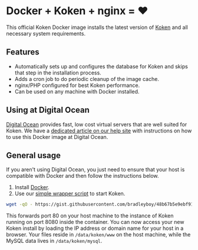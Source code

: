 # Docker + Koken + nginx = ♥

This official Koken Docker image installs the latest version of [Koken](http://koken.me) and all necessary system requirements.

## Features

* Automatically sets up and configures the database for Koken and skips that step in the installation process.
* Adds a cron job to do periodic cleanup of the image cache.
* nginx/PHP configured for best Koken performance.
* Can be used on any machine with Docker installed.

## Using at Digital Ocean

[Digital Ocean](https://www.digitalocean.com/?refcode=b57390666b79) provides fast, low cost virtual servers that are well suited for Koken. We have a [dedicated article on our help site](http://help.koken.me/customer/portal/articles/1648433-using-koken-docker-and-digital-ocean) with instructions on how to use this Docker image at Digital Ocean.

## General usage

If you aren't using Digital Ocean, you just need to ensure that your host is compatible with Docker and then follow the instructions below. 

1. Install [Docker](https://www.docker.io/gettingstarted/#h_installation).
2. Use our [simple wrapper script](https://gist.github.com/bradleyboy/48b67b5e9ebf91031a19) to start Koken.

~~~bash
wget -qO - https://gist.githubusercontent.com/bradleyboy/48b67b5e9ebf91031a19/raw/create_koken.sh | sudo bash
~~~

This forwards port 80 on your host machine to the instance of Koken running on port 8080 inside the container. You can now access your new Koken install by loading the IP address or domain name for your host in a browser. Your files reside in `/data/koken/www` on the host machine, while the MySQL data lives in `/data/koken/mysql`.
